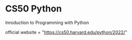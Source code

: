 # CS50 Python
Inroduction to Programming with Python


official website = "https://cs50.harvard.edu/python/2022/"
